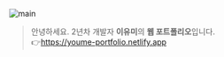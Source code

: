 ![main](https://user-images.githubusercontent.com/87955005/152697655-4d376612-7746-4ee4-b9e8-e6a9d10e2e98.JPG)
>  안녕하세요. 2년차 개발자 **이유미**의 **웹 포트폴리오**입니다. <br />
 👉https://youme-portfolio.netlify.app
